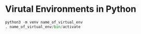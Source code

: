 # Virutal Environments in Python


```python
python3 -m venv name_of_virtual_env
. name_of_virtual_env/bin/activate
```
